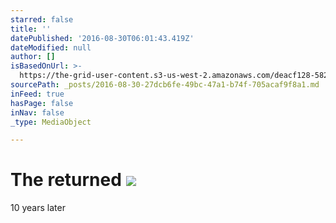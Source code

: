 ```yaml
---
starred: false
title: ''
datePublished: '2016-08-30T06:01:43.419Z'
dateModified: null
author: []
isBasedOnUrl: >-
  https://the-grid-user-content.s3-us-west-2.amazonaws.com/deacf128-5824-4646-8671-f9d7aa33e63e.jpg
sourcePath: _posts/2016-08-30-27dcb6fe-49bc-47a1-b74f-705acaf9f8a1.md
inFeed: true
hasPage: false
inNav: false
_type: MediaObject

---
```

# The returned ![](https://the-grid-user-content.s3-us-west-2.amazonaws.com/deacf128-5824-4646-8671-f9d7aa33e63e.jpg)

10 years later